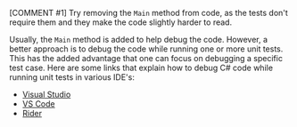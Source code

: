 [COMMENT #1]
Try removing the `Main` method from code, as the tests don't require them and they make the code slightly harder to read.

Usually, the `Main` method is added to help debug the code. However, a better approach is to debug the code while running one or more unit tests. This has the added advantage that one can focus on debugging a specific test case. Here are some links that explain how to debug C# code while running unit tests in various IDE's:

- [Visual Studio](https://docs.microsoft.com/en-us/visualstudio/test/run-unit-tests-with-test-explorer?view=vs-2019)
- [VS Code](https://github.com/OmniSharp/omnisharp-vscode/wiki/How-to-run-and-debug-unit-tests)
- [Rider](https://www.jetbrains.com/help/rider/Unit_Testing__Index.html)

